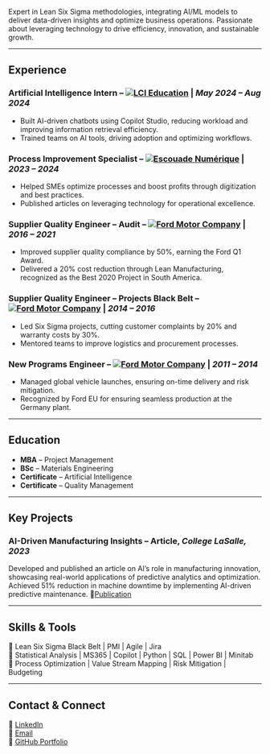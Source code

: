  
Expert in Lean Six Sigma methodologies, integrating AI/ML models to deliver data-driven insights and optimize business operations. 
Passionate about leveraging technology to drive efficiency, innovation, and sustainable growth.

---

## Experience  
### **Artificial Intelligence Intern** – [![LCI Education](https://img.shields.io/badge/LCI_Education-000000?logo=lcieducation&logoColor=white)](https://www.lcieducation.com/) | *May 2024 – Aug 2024*  
- Built AI-driven chatbots using Copilot Studio, reducing workload and improving information retrieval efficiency.  
- Trained teams on AI tools, driving adoption and optimizing workflows.  

### **Process Improvement Specialist** – [![Escouade Numérique](https://img.shields.io/badge/Escouade_Numérique-0078D7?logo=windows&logoColor=white)](https://www.escouadenumerique.quebec/) | *2023 – 2024*  
- Helped SMEs optimize processes and boost profits through digitization and best practices.  
- Published articles on leveraging technology for operational excellence.  

### **Supplier Quality Engineer – Audit** – [![Ford Motor Company](https://img.shields.io/badge/Ford_Motor_Company-00274C?logo=ford&logoColor=white)](https://www.ford.com/) | *2016 – 2021*  
- Improved supplier quality compliance by 50%, earning the Ford Q1 Award.  
- Delivered a 20% cost reduction through Lean Manufacturing, recognized as the Best 2020 Project in South America.  

### **Supplier Quality Engineer – Projects Black Belt** – [![Ford Motor Company](https://img.shields.io/badge/Ford_Motor_Company-00274C?logo=ford&logoColor=white)](https://www.ford.com/) | *2014 – 2016*  
- Led Six Sigma projects, cutting customer complaints by 20% and warranty costs by 30%.  
- Mentored teams to improve logistics and procurement processes.  

### **New Programs Engineer** – [![Ford Motor Company](https://img.shields.io/badge/Ford_Motor_Company-00274C?logo=ford&logoColor=white)](https://www.ford.com/) | *2011 – 2014*  
- Managed global vehicle launches, ensuring on-time delivery and risk mitigation.  
- Recognized by Ford EU for ensuring seamless production at the Germany plant.    

---

## Education  
- **MBA** – Project Management  
- **BSc** – Materials Engineering  
- **Certificate** – Artificial Intelligence  
- **Certificate** – Quality Management
 
---

## Key Projects  

### AI-Driven Manufacturing Insights – Article, *College LaSalle, 2023*  
Developed and published an article on AI’s role in manufacturing innovation, showcasing real-world applications of predictive analytics and optimization.
Achieved 51% reduction in machine downtime by implementing AI-driven predictive maintenance.
🔗[Publication](https://github.com/Sasseron/Maintenance_Optimization)  

---

## Skills & Tools  
🔹 Lean Six Sigma Black Belt | PMI | Agile | Jira  
🔹 Statistical Analysis | MS365 | Copilot | Python | SQL | Power BI | Minitab  
🔹 Process Optimization | Value Stream Mapping | Risk Mitigation | Budgeting 

---

## Contact & Connect  
💼 [LinkedIn](https://www.linkedin.com/in/claudio-sasseron)  
📧 [Email](mailto:your-email@example.com)  
📂 [GitHub Portfolio](https://github.com/Sasseron)  

